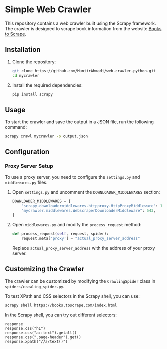 # Simple Web Crawler

This repository contains a web crawler built using the Scrapy framework. The crawler is designed to scrape book information from the website [Books to Scrape](http://books.toscrape.com/). 

## Installation

1. Clone the repository:
    ```bash
    git clone https://github.com/MuniirAhmadi/web-crawler-python.git
    cd mycrawler
    ```

2. Install the required dependencies:
    ```bash
    pip install scrapy
    ```

## Usage

To start the crawler and save the output in a JSON file, run the following command:
```bash
scrapy crawl mycrawler -o output.json
```

## Configuration

### Proxy Server Setup

To use a proxy server, you need to configure the `settings.py` and `middlewares.py` files.

1. Open `settings.py` and uncomment the `DOWNLOADER_MIDDLEWARES` section:
    ```python
    DOWNLOADER_MIDDLEWARES = {
        "scrapy.downloadermiddlewares.httpproxy.HttpProxyMiddleware": 1,
        "mycrawler.middlewares.WebscraperDownloaderMiddleware": 543,
    }
    ```

2. Open `middlewares.py` and modify the `process_request` method:
    ```python
    def process_request(self, request, spider):
        request.meta['proxy'] = "actual_proxy_server_address"
    ```
    Replace `actual_proxy_server_address` with the address of your proxy server.

## Customizing the Crawler

The crawler can be customized by modifying the `CrawlingSpider` class in `spiders/crawling_spider.py`.

To test XPath and CSS selectors in the Scrapy shell, you can use:
```bash
scrapy shell https://books.toscrape.com/index.html
```

In the Scrapy shell, you can try out different selectors:
```
response
response.css("h1")
response.css("a::text").getall()
response.css(".page-header").get()
response.xpath("//a/text()")
```
